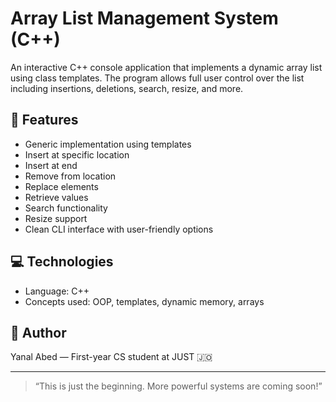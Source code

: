 # Array List Management System (C++)

An interactive C++ console application that implements a dynamic array list using class templates. The program allows full user control over the list including insertions, deletions, search, resize, and more.

## 🔧 Features
- Generic implementation using templates
- Insert at specific location
- Insert at end
- Remove from location
- Replace elements
- Retrieve values
- Search functionality
- Resize support
- Clean CLI interface with user-friendly options

## 💻 Technologies
- Language: C++
- Concepts used: OOP, templates, dynamic memory, arrays

## 📌 Author
Yanal Abed — First-year CS student at JUST 🇯🇴

---

> “This is just the beginning. More powerful systems are coming soon!”

